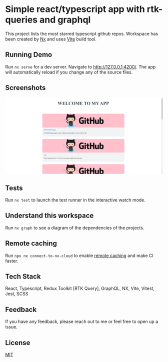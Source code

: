 # Simple react/typescript app with rtk-queries and graphql

This project lists the most starred typescript github repos. Workspace has been created by [Nx](https://nx.dev) and uses [Vite](https://vitejs.dev/) build tool.

## Running Demo

Run `nx serve` for a dev server. Navigate to http://127.0.0.1:4200/. The app will automatically reload if you change any of the source files.

## Screenshots

![App Screenshot](./app.png)

## Tests

Run `nx test` to launch the test runner in the interactive watch mode.

## Understand this workspace

Run `nx graph` to see a diagram of the dependencies of the projects.

## Remote caching

Run `npx nx connect-to-nx-cloud` to enable [remote caching](https://nx.app) and make CI faster.

## Tech Stack

React, Typescript, Redux Toolkit [RTK Query], GraphQL, NX, Vite, Vitest, Jest, SCSS

## Feedback

If you have any feedback, please reach out to me or feel free to open up a issue.

## License

[MIT](/LICENSE)
